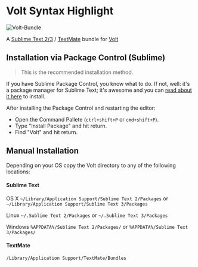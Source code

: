 Volt Syntax Highlight
=====================

![Volt-Bundle](http://www.phalconphp.com/img/volt-bundle.jpg)

A [Sublime Text 2/3](http://www.sublimetext.com/) / [TextMate](http://macromates.com/) bundle for [Volt](http://docs.phalconphp.com/en/latest/reference/volt.html)

Installation via Package Control (Sublime)
------------
> This is the recommended installation method.

If you have Sublime Package Control, you know what to do. If not, well: it's a package manager for Sublime Text; it's awesome and you can [read about it here](http://wbond.net/sublime_packages/package_control) to install.

After installing the Package Control and restarting the editor:

* Open the Command Pallete (`ctrl+shift+P` or `cmd+shift+P`).
* Type "Install Package" and hit return.
* Find "Volt" and hit return.


Manual Installation
------------
Depending on your OS copy the Volt directory to any of the following locations:

#### Sublime Text

OS X
`~/Library/Application Support/Sublime Text 2/Packages`
or
`~/Library/Application Support/Sublime Text 3/Packages`

Linux
`~/.Sublime Text 2/Packages`
or
`~/.Sublime Text 3/Packages`

Windows
`%APPDATA%/Sublime Text 2/Packages/`
or
`%APPDATA%/Sublime Text 3/Packages/`

#### TextMate

`/Library/Application Support/TextMate/Bundles`